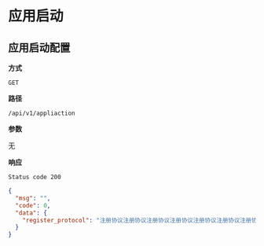 # 应用启动

## 应用启动配置

**方式**

`GET`

**路径**

`/api/v1/appliaction`

**参数**

无

**响应**

`Status code 200`

```json
{
  "msg": "",
  "code": 0,
  "data": {
    "register_protocol": "注册协议注册协议注册协议注册协议注册协议注册协议注册协议注册协议注册协议" /*注册协议*/
  }
}
```
